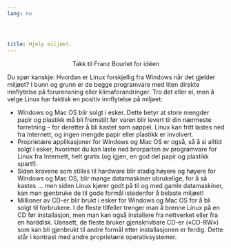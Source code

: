 ```yaml
---
lang: no




title: Hjelp miljøet.
---
```


<p align="center">Takk til Franz Bourlet for idéen

Du spør kanskje: Hvordan er Linux forskjellig fra Windows når det gjelder miljøet? I bunn og grunn er de begge programvare med liten direkte innflytelse på forurensning eller klimaforandringer. Tro det eller ei, men å velge Linux har faktisk en positiv innflytelse på miljøet:

<ul>

<li>Windows og Mac OS blir solgt i esker. Dette betyr at store mengder papir og plastikk må bli fremstilt før varen blir levert til din nærmeste forretning – for deretter å bli kastet som søppel. Linux kan fritt lastes ned fra Internett, og ingen mengde papir eller plastikk er involvert.

<li>Proprietære applikasjoner for Windows og Mac OS er også, så å si alltid solgt i esker, hvorimot du kan laste ned brorparten av programvare for Linux fra Internett, helt gratis (og igjen, en god del papir og plastikk spart!).</li>  

<li>Siden kravene som stilles til hardware blir stadig høyere og høyere for Windows og Mac OS, blir mange datamaskiner ubrukelige, for å så kastes … men siden Linux kjører godt på til og med gamle datamaskiner, kan man gjenbruke de til gode formål istedenfor å belaste miljøet!</li>

<li>Millioner av CD-er blir brukt i esker for Windows og Mac OS for å bli solgt til forbrukere. I de fleste tilfeller trenger man å brenne Linux på en CD før installasjon, men man kan også installere fra nettverket eller fra en harddisk. Uansett, de fleste bruker gjenskrivbare CD-er («CD-RW») som kan bli gjenbrukt til andre formål etter installasjonen er ferdig. Dette står i kontrast med andre proprietære operativsystemer.</li>

</ul>




